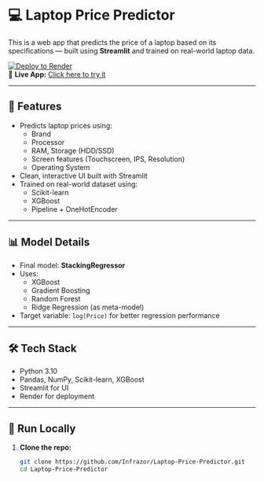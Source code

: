 # 💻 Laptop Price Predictor

This is a web app that predicts the price of a laptop based on its specifications — built using **Streamlit** and trained on real-world laptop data.

[![Deploy to Render](https://img.shields.io/badge/Deployed%20on-Render-blue)](https://laptop-price-predictor-0mz6.onrender.com)  
🔗 **Live App:** [Click here to try it](https://laptop-price-predictor-0mz6.onrender.com)

---

## 🚀 Features

- Predicts laptop prices using:
  - Brand
  - Processor
  - RAM, Storage (HDD/SSD)
  - Screen features (Touchscreen, IPS, Resolution)
  - Operating System
- Clean, interactive UI built with Streamlit
- Trained on real-world dataset using:
  - Scikit-learn
  - XGBoost
  - Pipeline + OneHotEncoder

---

## 📊 Model Details

- Final model: **StackingRegressor**
- Uses:
  - XGBoost
  - Gradient Boosting
  - Random Forest
  - Ridge Regression (as meta-model)
- Target variable: `log(Price)` for better regression performance

---

## 🛠️ Tech Stack

- Python 3.10
- Pandas, NumPy, Scikit-learn, XGBoost
- Streamlit for UI
- Render for deployment

---

## 🧪 Run Locally

1. **Clone the repo:**
   ```bash
   git clone https://github.com/Infrazor/Laptop-Price-Predictor.git
   cd Laptop-Price-Predictor
